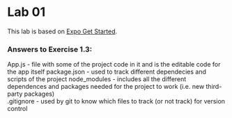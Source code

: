 # Lab 01

This lab is based on [Expo Get Started](https://expo.io/learn).

### Answers to Exercise 1.3:
App.js - file with some of the project code in it and is the editable code for the app itself
package.json - used to track different dependecies and scripts of the project
node_modules - includes all the different dependences and packages needed for the project to work (i.e. new third-party packages)  
.gitignore - used by git to know which files to track (or not track) for version control


